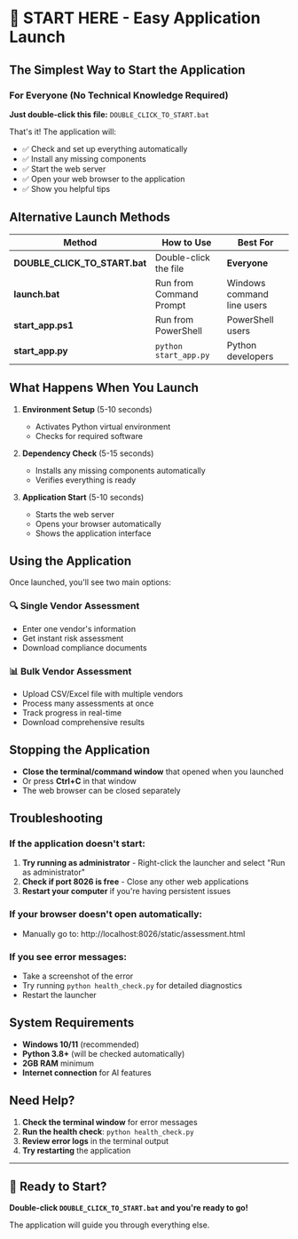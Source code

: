 ﻿# 🚀 START HERE - Easy Application Launch

## The Simplest Way to Start the Application

### For Everyone (No Technical Knowledge Required)

**Just double-click this file:** `DOUBLE_CLICK_TO_START.bat`

That's it! The application will:
- ✅ Check and set up everything automatically
- ✅ Install any missing components
- ✅ Start the web server
- ✅ Open your web browser to the application
- ✅ Show you helpful tips

## Alternative Launch Methods

| Method | How to Use | Best For |
|--------|------------|----------|
| **DOUBLE_CLICK_TO_START.bat** | Double-click the file | **Everyone** |
| **launch.bat** | Run from Command Prompt | Windows command line users |
| **start_app.ps1** | Run from PowerShell | PowerShell users |
| **start_app.py** | `python start_app.py` | Python developers |

## What Happens When You Launch

1. **Environment Setup** (5-10 seconds)
   - Activates Python virtual environment
   - Checks for required software

2. **Dependency Check** (5-15 seconds)
   - Installs any missing components automatically
   - Verifies everything is ready

3. **Application Start** (5-10 seconds)
   - Starts the web server
   - Opens your browser automatically
   - Shows the application interface

## Using the Application

Once launched, you'll see two main options:

### 🔍 Single Vendor Assessment
- Enter one vendor's information
- Get instant risk assessment
- Download compliance documents

### 📊 Bulk Vendor Assessment  
- Upload CSV/Excel file with multiple vendors
- Process many assessments at once
- Track progress in real-time
- Download comprehensive results

## Stopping the Application

- **Close the terminal/command window** that opened when you launched
- Or press **Ctrl+C** in that window
- The web browser can be closed separately

## Troubleshooting

### If the application doesn't start:
1. **Try running as administrator** - Right-click the launcher and select "Run as administrator"
2. **Check if port 8026 is free** - Close any other web applications
3. **Restart your computer** if you're having persistent issues

### If your browser doesn't open automatically:
- Manually go to: http://localhost:8026/static/assessment.html

### If you see error messages:
- Take a screenshot of the error
- Try running `python health_check.py` for detailed diagnostics
- Restart the launcher

## System Requirements

- **Windows 10/11** (recommended)
- **Python 3.8+** (will be checked automatically)
- **2GB RAM** minimum
- **Internet connection** for AI features

## Need Help?

1. **Check the terminal window** for error messages
2. **Run the health check**: `python health_check.py`
3. **Review error logs** in the terminal output
4. **Try restarting** the application

---

## 🎉 Ready to Start?

**Double-click `DOUBLE_CLICK_TO_START.bat` and you're ready to go!**

The application will guide you through everything else.

